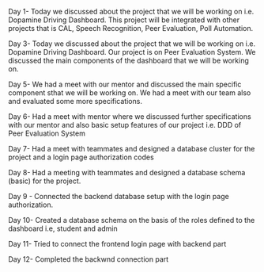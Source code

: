 Day 1- Today we discussed about the project that we will be working on i.e. Dopamine Driving Dashboard. This project will be integrated with other projects that is CAL, Speech Recognition, Peer Evaluation, Poll Automation.

Day 3- Today we discussed about the project that we will be working on i.e. Dopamine Driving Dashboard. Our project is on Peer Evaluation System. We discussed the main components of the dashboard that we will be working on.

Day 5- We had a meet with our mentor and discussed the main specific component sthat we will be working on. We had a meet with our team also and evaluated some more specifications.

Day 6- Had a meet with mentor where we discussed further specifications with our mentor and also basic setup features of our project i.e. DDD of Peer Evaluation System

Day 7-  Had a meet with teammates and designed a database cluster for the project and a login page authorization codes

Day 8-  Had a meeting with teammates and designed a database schema (basic) for the project.

Day 9 - Connected the backend database setup with the login page authorization.

Day 10- Created a database schema on the basis of the roles defined to the dashboard i.e, student and admin

Day 11- Tried to connect the frontend login page with backend part

Day 12- Completed the backwnd connection part
